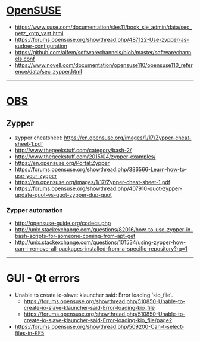 # [OpenSUSE](https://en.wikipedia.org/wiki/OpenSUSE)

+ https://www.suse.com/documentation/sles11/book_sle_admin/data/sec_netz_xntp_yast.html
+ https://forums.opensuse.org/showthread.php/487122-Use-zypper-as-sudoer-configuration
+ https://github.com/alfem/softwarechannels/blob/master/softwarechannels.conf
+ https://www.novell.com/documentation/opensuse110/opensuse110_reference/data/sec_zypper.html

----

# [OBS](https://en.wikipedia.org/wiki/Open_Build_Service)

## Zypper
+ zypper cheatsheet: https://en.opensuse.org/images/1/17/Zypper-cheat-sheet-1.pdf
+ http://www.thegeekstuff.com/category/bash-2/
+ http://www.thegeekstuff.com/2015/04/zypper-examples/
+ https://en.opensuse.org/Portal:Zypper
+ https://forums.opensuse.org/showthread.php/386566-Learn-how-to-use-your-zypper
+ https://en.opensuse.org/images/1/17/Zypper-cheat-sheet-1.pdf
+ https://forums.opensuse.org/showthread.php/407910-quot-zypper-update-quot-vs-quot-zypper-dup-quot

### Zypper automation
+ http://opensuse-guide.org/codecs.php
+ http://unix.stackexchange.com/questions/82016/how-to-use-zypper-in-bash-scripts-for-someone-coming-from-apt-get
+ http://unix.stackexchange.com/questions/101534/using-zypper-how-can-i-remove-all-packages-installed-from-a-specific-repository?rq=1

----

# GUI - Qt errors
+ Unable to create io-slave: klauncher said: Error loading 'kio_file'.
  + https://forums.opensuse.org/showthread.php/510850-Unable-to-create-io-slave-klauncher-said-Error-loading-kio_file
  + https://forums.opensuse.org/showthread.php/510850-Unable-to-create-io-slave-klauncher-said-Error-loading-kio_file/page2
+ https://forums.opensuse.org/showthread.php/509200-Can-t-select-files-in-KF5  

